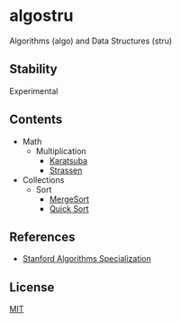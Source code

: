 # algostru

Algorithms (algo) and Data Structures (stru)

## Stability

Experimental

## Contents

- Math
  - Multiplication
    - [Karatsuba](/src/math/multiplication/karatsuba.rs)
    - [Strassen](/src/math/multiplication/strassen.rs)
- Collections
  - Sort
    - [MergeSort](/src/collections/sort/merge_sort.rs)
    - [Quick Sort](/src/collections/sort/quick_sort.rs)

## References

- [Stanford Algorithms Specialization](https://www.coursera.org/specializations/algorithms)

## License

[MIT](LICENSE)
